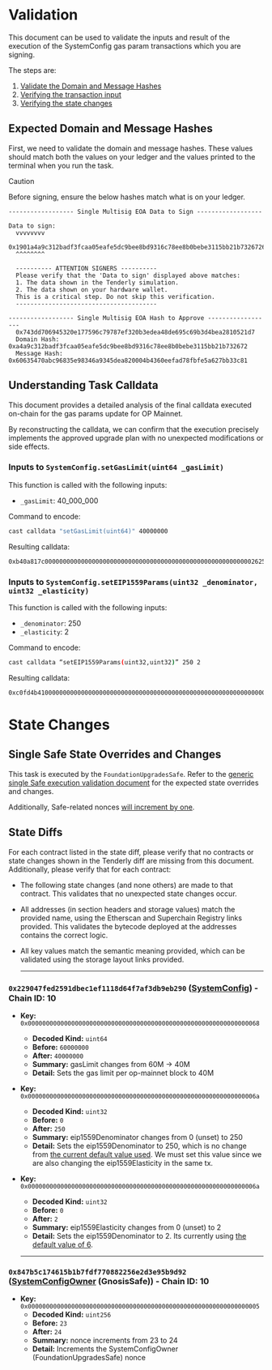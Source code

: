 # Validation

This document can be used to validate the inputs and result of the execution of the SystemConfig gas param transactions which you are
signing.

The steps are:

1. [Validate the Domain and Message Hashes](#expected-domain-and-message-hashes)
2. [Verifying the transaction input](#understanding-task-calldata)
3. [Verifying the state changes](#state-changes)

## Expected Domain and Message Hashes

First, we need to validate the domain and message hashes. These values should match both the values on your ledger and
the values printed to the terminal when you run the task.

> [!CAUTION]
>
> Before signing, ensure the below hashes match what is on your ledger.
>
```
------------------ Single Multisig EOA Data to Sign ------------------
  
Data to sign:
  vvvvvvvv
  0x1901a4a9c312badf3fcaa05eafe5dc9bee8bd9316c78ee8b0bebe3115bb21b73267260635470abc96835e98346a9345dea820004b4360eefad78fbfe5a627bb33c81
  ^^^^^^^^

  ---------- ATTENTION SIGNERS ----------
  Please verify that the 'Data to sign' displayed above matches:
  1. The data shown in the Tenderly simulation.
  2. The data shown on your hardware wallet.
  This is a critical step. Do not skip this verification.
  ---------------------------------------

------------------ Single Multisig EOA Hash to Approve ------------------
  0x743dd706945320e177596c79787ef320b3edea48de695c69b3d4bea2810521d7
  Domain Hash:     0xa4a9c312badf3fcaa05eafe5dc9bee8bd9316c78ee8b0bebe3115bb21b732672
  Message Hash:    0x60635470abc96835e98346a9345dea820004b4360eefad78fbfe5a627bb33c81
```

## Understanding Task Calldata

This document provides a detailed analysis of the final calldata executed on-chain for the gas params update for OP Mainnet.

By reconstructing the calldata, we can confirm that the execution precisely implements the approved upgrade plan with no unexpected modifications or side effects.

### Inputs to `SystemConfig.setGasLimit(uint64 _gasLimit)`

This function is called with the following inputs:

- `_gasLimit`: 40_000_000

Command to encode:

```bash
cast calldata "setGasLimit(uint64)" 40000000
```

Resulting calldata:
```
0xb40a817c0000000000000000000000000000000000000000000000000000000002625a00
```


### Inputs to `SystemConfig.setEIP1559Params(uint32 _denominator, uint32 _elasticity)`

This function is called with the following inputs:

- `_denominator`: 250
- `_elasticity`: 2

Command to encode:

```bash
cast calldata “setEIP1559Params(uint32,uint32)” 250 2
```

Resulting calldata:
```
0xc0fd4b4100000000000000000000000000000000000000000000000000000000000000fa0000000000000000000000000000000000000000000000000000000000000002
```

# State Changes

## Single Safe State Overrides and Changes

This task is executed by the `FoundationUpgradesSafe`. Refer to the [generic single Safe execution validation document](../../../../../SINGLE-VALIDATION.md)
for the expected state overrides and changes.

Additionally, Safe-related nonces [will increment by one](../../../../../SINGLE-VALIDATION.md#nonce-increments).

## State Diffs

For each contract listed in the state diff, please verify that no contracts or state changes shown in the Tenderly diff are missing from this document. Additionally, please verify that for each contract:

- The following state changes (and none others) are made to that contract. This validates that no unexpected state
  changes occur.
- All addresses (in section headers and storage values) match the provided name, using the Etherscan and Superchain
  Registry links provided. This validates the bytecode deployed at the addresses contains the correct logic.
- All key values match the semantic meaning provided, which can be validated using the storage layout links provided.

  ---

### `0x229047fed2591dbec1ef1118d64f7af3db9eb290`  ([SystemConfig](https://github.com/ethereum-optimism/superchain-registry/blob/main/superchain/configs/mainnet/op.toml#L59)) - Chain ID: 10
  
- **Key:** `0x0000000000000000000000000000000000000000000000000000000000000068`
  - **Decoded Kind:** `uint64`
  - **Before:** `60000000`
  - **After:** `40000000`
  - **Summary:** gasLimit changes from 60M -> 40M
  - **Detail:** Sets the gas limit per op-mainnet block to 40M
  
- **Key:** `0x000000000000000000000000000000000000000000000000000000000000006a`
  - **Decoded Kind:** `uint32`
  - **Before:** `0`
  - **After:** `250`
  - **Summary:** eip1559Denominator changes from 0 (unset) to 250
  - **Detail:** Sets the eip1559Denominator to 250, which is no change from [the current default value used](https://github.com/ethereum-optimism/superchain-registry/blob/main/superchain/configs/mainnet/op.toml#L27). We must set this value since we are also changing the eip1559Elasticity in the same tx.
  
- **Key:** `0x000000000000000000000000000000000000000000000000000000000000006a`
  - **Decoded Kind:** `uint32`
  - **Before:** `0`
  - **After:** `2`
  - **Summary:** eip1559Elasticity changes from 0 (unset) to 2
  - **Detail:** Sets the eip1559Denominator to 2. Its currently using [the default value of 6](https://github.com/ethereum-optimism/superchain-registry/blob/main/superchain/configs/mainnet/op.toml#L25).
  
  ---
  
### `0x847b5c174615b1b7fdf770882256e2d3e95b9d92`  ([SystemConfigOwner](https://github.com/ethereum-optimism/superchain-registry/blob/main/superchain/configs/mainnet/op.toml#L44) (GnosisSafe)) - Chain ID: 10
  
- **Key:** `0x0000000000000000000000000000000000000000000000000000000000000005`
  - **Decoded Kind:** `uint256`
  - **Before:** `23`
  - **After:** `24`
  - **Summary:** nonce increments from 23 to 24
  - **Detail:** Increments the SystemConfigOwner (FoundationUpgradesSafe) nonce